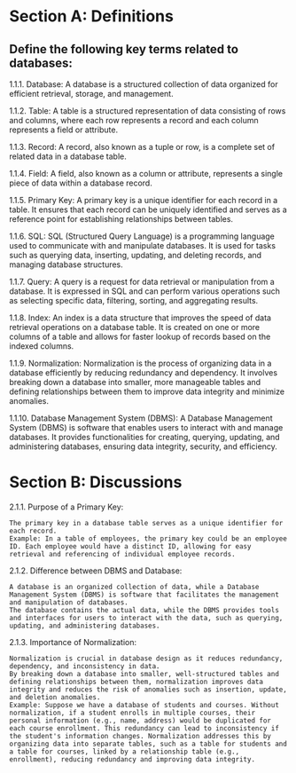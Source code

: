 # Section A: Definitions

## Define the following key terms related to databases:

1.1.1. Database: A database is a structured collection of data organized for efficient retrieval, storage, and management.

1.1.2. Table: A table is a structured representation of data consisting of rows and columns, where each row represents a record and each column represents a field or attribute.

1.1.3. Record: A record, also known as a tuple or row, is a complete set of related data in a database table.

1.1.4. Field: A field, also known as a column or attribute, represents a single piece of data within a database record.

1.1.5. Primary Key: A primary key is a unique identifier for each record in a table. It ensures that each record can be uniquely identified and serves as a reference point for establishing relationships between tables.

1.1.6. SQL: SQL (Structured Query Language) is a programming language used to communicate with and manipulate databases. It is used for tasks such as querying data, inserting, updating, and deleting records, and managing database structures.

1.1.7. Query: A query is a request for data retrieval or manipulation from a database. It is expressed in SQL and can perform various operations such as selecting specific data, filtering, sorting, and aggregating results.

1.1.8. Index: An index is a data structure that improves the speed of data retrieval operations on a database table. It is created on one or more columns of a table and allows for faster lookup of records based on the indexed columns.

1.1.9. Normalization: Normalization is the process of organizing data in a database efficiently by reducing redundancy and dependency. It involves breaking down a database into smaller, more manageable tables and defining relationships between them to improve data integrity and minimize anomalies.

1.1.10. Database Management System (DBMS): A Database Management System (DBMS) is software that enables users to interact with and manage databases. It provides functionalities for creating, querying, updating, and administering databases, ensuring data integrity, security, and efficiency.

# Section B: Discussions

2.1.1. Purpose of a Primary Key:

    The primary key in a database table serves as a unique identifier for each record.
    Example: In a table of employees, the primary key could be an employee ID. Each employee would have a distinct ID, allowing for easy retrieval and referencing of individual employee records.

2.1.2. Difference between DBMS and Database:

    A database is an organized collection of data, while a Database Management System (DBMS) is software that facilitates the management and manipulation of databases.
    The database contains the actual data, while the DBMS provides tools and interfaces for users to interact with the data, such as querying, updating, and administering databases.

2.1.3. Importance of Normalization:

    Normalization is crucial in database design as it reduces redundancy, dependency, and inconsistency in data.
    By breaking down a database into smaller, well-structured tables and defining relationships between them, normalization improves data integrity and reduces the risk of anomalies such as insertion, update, and deletion anomalies.
    Example: Suppose we have a database of students and courses. Without normalization, if a student enrolls in multiple courses, their personal information (e.g., name, address) would be duplicated for each course enrollment. This redundancy can lead to inconsistency if the student's information changes. Normalization addresses this by organizing data into separate tables, such as a table for students and a table for courses, linked by a relationship table (e.g., enrollment), reducing redundancy and improving data integrity.
